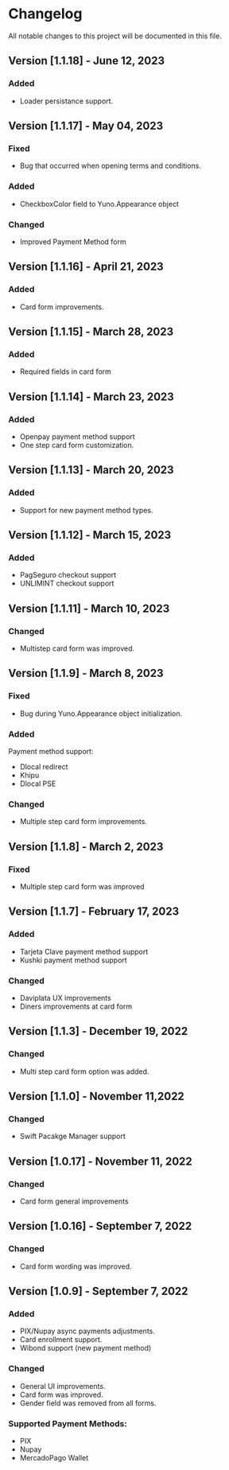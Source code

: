 # Changelog
All notable changes to this project will be documented in this file.

## Version [1.1.18] - June 12, 2023
### Added
- Loader persistance support.

## Version [1.1.17] - May 04, 2023
### Fixed
- Bug that occurred when opening terms and conditions.
### Added
- CheckboxColor field to Yuno.Appearance object
### Changed
- Improved Payment Method form

## Version [1.1.16] - April 21, 2023
### Added
- Card form improvements.

## Version [1.1.15] - March 28, 2023
### Added
- Required fields in card form

## Version [1.1.14] - March 23, 2023
### Added
- Openpay payment method support
- One step card form customization.

## Version [1.1.13] - March 20, 2023
### Added
- Support for new payment method types.

## Version [1.1.12] - March 15, 2023
### Added
- PagSeguro checkout support
- UNLIMINT checkout support

## Version [1.1.11] - March 10, 2023
### Changed
- Multistep card form was improved.

## Version [1.1.9] - March 8, 2023
### Fixed
- Bug during Yuno.Appearance object initialization.

### Added
Payment method support: 
- Dlocal redirect 
- Khipu
- Dlocal PSE

### Changed
- Multiple step card form improvements.

## Version [1.1.8] - March 2, 2023
### Fixed
- Multiple step card form was improved

## Version [1.1.7] - February 17, 2023
### Added
- Tarjeta Clave payment method support 
- Kushki payment method support

### Changed
- Daviplata UX improvements
- Diners improvements at card form

## Version [1.1.3] - December 19, 2022
### Changed
- Multi step card form option was added.

## Version [1.1.0] - November 11,2022
### Changed
- Swift Pacakge Manager support

## Version [1.0.17] - November 11, 2022
### Changed
- Card form general improvements

## Version [1.0.16] - September 7, 2022
### Changed
- Card form wording was improved.

## Version [1.0.9] - September 7, 2022

### Added
- PIX/Nupay async payments adjustments.
- Card enrollment support.
- Wibond support (new payment method)


### Changed
- General UI improvements.
- Card form was improved.
- Gender field was removed from all forms.


### Supported Payment Methods:
- PIX
- Nupay
- MercadoPago Wallet
